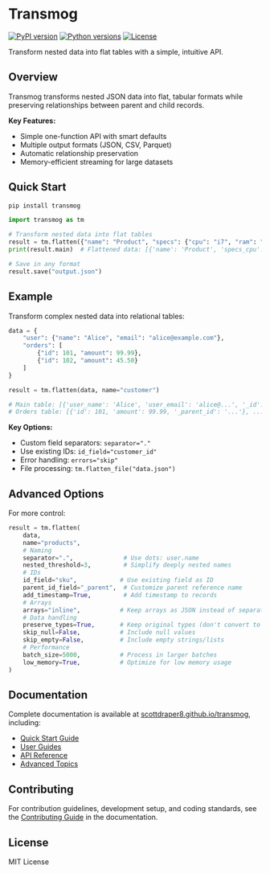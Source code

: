 # Transmog

[![PyPI version](https://img.shields.io/pypi/v/transmog.svg?logo=pypi)](https://pypi.org/project/transmog/)
[![Python versions](https://img.shields.io/badge/python-3.9%2B-blue?logo=python)](https://pypi.org/project/transmog/)
[![License](https://img.shields.io/github/license/scottdraper8/transmog.svg?logo=github)](https://github.com/scottdraper8/transmog/blob/main/LICENSE)

Transform nested data into flat tables with a simple, intuitive API.

## Overview

Transmog transforms nested JSON data into flat, tabular formats while preserving relationships between parent and child records.

**Key Features:**
- Simple one-function API with smart defaults
- Multiple output formats (JSON, CSV, Parquet)
- Automatic relationship preservation
- Memory-efficient streaming for large datasets

## Quick Start

```bash
pip install transmog
```

```python
import transmog as tm

# Transform nested data into flat tables
result = tm.flatten({"name": "Product", "specs": {"cpu": "i7", "ram": "16GB"}})
print(result.main)  # Flattened data: [{'name': 'Product', 'specs_cpu': 'i7', ...}]

# Save in any format
result.save("output.json")
```

## Example

Transform complex nested data into relational tables:

```python
data = {
    "user": {"name": "Alice", "email": "alice@example.com"},
    "orders": [
        {"id": 101, "amount": 99.99},
        {"id": 102, "amount": 45.50}
    ]
}

result = tm.flatten(data, name="customer")

# Main table: [{'user_name': 'Alice', 'user_email': 'alice@...', '_id': '...'}]
# Orders table: [{'id': 101, 'amount': 99.99, '_parent_id': '...'}, ...]
```

**Key Options:**
- Custom field separators: `separator="."`
- Use existing IDs: `id_field="customer_id"`
- Error handling: `errors="skip"`
- File processing: `tm.flatten_file("data.json")`



## Advanced Options

For more control:

```python
result = tm.flatten(
    data,
    name="products",
    # Naming
    separator=".",              # Use dots: user.name
    nested_threshold=3,         # Simplify deeply nested names
    # IDs
    id_field="sku",            # Use existing field as ID
    parent_id_field="_parent",  # Customize parent reference name
    add_timestamp=True,         # Add timestamp to records
    # Arrays
    arrays="inline",           # Keep arrays as JSON instead of separate tables
    # Data handling
    preserve_types=True,       # Keep original types (don't convert to strings)
    skip_null=False,           # Include null values
    skip_empty=False,          # Include empty strings/lists
    # Performance
    batch_size=5000,           # Process in larger batches
    low_memory=True,           # Optimize for low memory usage
)
```

## Documentation

Complete documentation is available at [scottdraper8.github.io/transmog](https://scottdraper8.github.io/transmog), including:

- [Quick Start Guide](https://scottdraper8.github.io/transmog/quickstart.html)
- [User Guides](https://scottdraper8.github.io/transmog/guides/)
- [API Reference](https://scottdraper8.github.io/transmog/reference/)
- [Advanced Topics](https://scottdraper8.github.io/transmog/advanced/)

## Contributing

For contribution guidelines, development setup, and coding standards, see the [Contributing Guide](https://scottdraper8.github.io/transmog/development/contributing.html) in the documentation.

## License

MIT License
